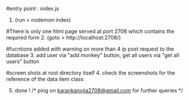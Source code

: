 #entry point : index.js 
1. (run > nodemon index)

#There is only one html page served at port 2708 which contains the required form 
2. (goto > http://localhost:2708/)

#fucntions added with warning on more than 4 ip post request to the database
3. add user via "add monkey" button, get all users via "get all users" button 

#screen shots at root directory itself 
4. check the screenshots for the reference of the data item class 

5. done ! 
/*
ping on karankanojia2708@gmail.com for further queries 
*/
